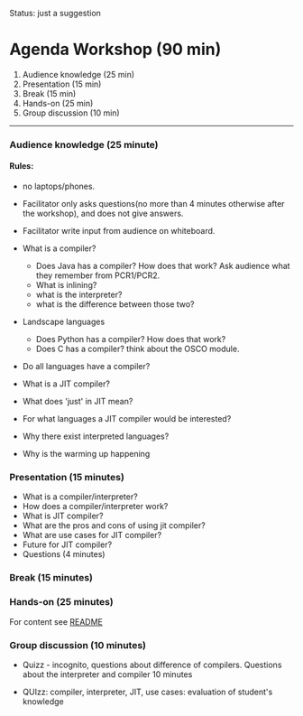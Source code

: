 
Status: just a suggestion
# Agenda Workshop (90 min)
1. Audience knowledge (25 min)
2. Presentation (15 min)
3. Break (15 min)
4. Hands-on (25 min)
5. Group discussion (10 min)

------

### Audience knowledge (25 minute)
#### Rules: 
- no laptops/phones. 
- Facilitator only asks questions(no more than 4 minutes otherwise after the workshop), and does not give answers. 
- Facilitator write input from audience on whiteboard. 

- What is a compiler?
  - Does Java has a compiler? How does that work? Ask audience what they remember from PCR1/PCR2.
  - What is inlining?
  - what is the interpreter?
  - what is the difference between those two?
- Landscape languages
  - Does Python has a compiler? How does that work?
  - Does C has a compiler? think about the OSCO module.
- Do all languages have a compiler?

- What is a JIT compiler?
- What does 'just' in JIT mean? 
- For what languages a JIT compiler would be interested?
- Why there exist interpreted languages?
- Why is the warming up happening

### Presentation (15 minutes)
- What is a compiler/interpreter?
- How does a compiler/interpreter work?
- What is JIT compiler?
- What are the pros and cons of using jit compiler?
- What are use cases for JIT compiler?
- Future for JIT compiler?
- Questions (4 minutes)

### Break (15 minutes)

### Hands-on (25 minutes)
For content see [README](../README.md)

### Group discussion (10 minutes)

- Quizz - incognito, questions about difference of compilers. Questions about the interpreter and compiler 10 minutes

- QUIzz: compiler, interpreter, JIT, use cases: evaluation of student's knowledge 
